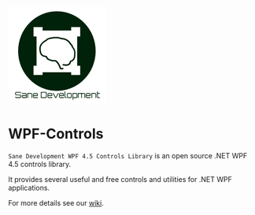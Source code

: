 [![Logo](https://github.com/SaneDevelopment/SaneDevelopment.github.io/raw/master/img/Sane%20Development%20Logo.200x200.png)](https://sanedevelopment.github.io/)

# WPF-Controls

`Sane Development WPF 4.5 Controls Library` is an open source .NET WPF 4.5 controls library.

It provides several useful and free controls and utilities for .NET WPF applications.

For more details see our [wiki].

[wiki]: <https://github.com/SaneDevelopment/WPF-Controls/wiki/Home>
